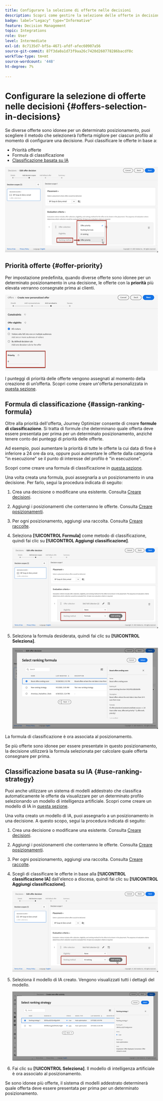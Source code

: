 ```yaml
---
title: Configurare la selezione di offerte nelle decisioni
description: Scopri come gestire la selezione delle offerte in decisioni
badge: label="Legacy" type="Informative"
feature: Decision Management
topic: Integrations
role: User
level: Intermediate
exl-id: 8c7135d7-bf5a-4671-afdf-afec60907a56
source-git-commit: 87f3da0a1d73f9aa26c7420d260778286bacdf0c
workflow-type: tm+mt
source-wordcount: '448'
ht-degree: 7%

---
```


# Configurare la selezione di offerte nelle decisioni {#offers-selection-in-decisions}

Se diverse offerte sono idonee per un determinato posizionamento, puoi scegliere il metodo che selezionerà l’offerta migliore per ciascun profilo al momento di configurare una decisione. Puoi classificare le offerte in base a:
* Priorità offerte
* Formula di classificazione
* [Classificazione basata su IA](#use-ranking-strategy)

![](../assets/offer-rank-by.png)

## Priorità offerte {#offer-priority}

Per impostazione predefinita, quando diverse offerte sono idonee per un determinato posizionamento in una decisione, le offerte con la **priorità** più elevata verranno consegnate prima ai clienti.

![](../assets/offer-priority.png)

I punteggi di priorità delle offerte vengono assegnati al momento della creazione di un’offerta. Scopri come creare un&#39;offerta personalizzata in [questa sezione](../offer-library/creating-personalized-offers.md).

## Formula di classificazione {#assign-ranking-formula}

Oltre alla priorità dell&#39;offerta, Journey Optimizer consente di creare **formule di classificazione**. Si tratta di formule che determinano quale offerta deve essere presentata per prima per un determinato posizionamento, anziché tenere conto dei punteggi di priorità delle offerte.

Ad esempio, puoi aumentare la priorità di tutte le offerte la cui data di fine è inferiore a 24 ore da ora, oppure puoi aumentare le offerte dalla categoria &quot;in esecuzione&quot; se il punto di interesse del profilo è &quot;in esecuzione&quot;.

Scopri come creare una formula di classificazione in [questa sezione](../ranking/create-ranking-formulas.md).

Una volta creata una formula, puoi assegnarla a un posizionamento in una decisione. Per farlo, segui la procedura indicata di seguito:

1. Crea una decisione o modificane una esistente. Consulta [Creare decisioni](../offer-activities/create-offer-activities.md).

1. Aggiungi i posizionamenti che conterranno le offerte. Consulta [Creare posizionamenti](../offer-library/creating-placements.md).

1. Per ogni posizionamento, aggiungi una raccolta. Consulta [Creare raccolte](../offer-library/creating-collections.md).

1. Seleziona **[!UICONTROL Formula]** come metodo di classificazione, quindi fai clic su **[!UICONTROL Aggiungi classificazione]**.

   ![](../assets/offer-activity-ranking.png)

1. Seleziona la formula desiderata, quindi fai clic su **[!UICONTROL Seleziona]**.

   ![](../assets/ranking-selection.png)

La formula di classificazione è ora associata al posizionamento.

Se più offerte sono idonee per essere presentate in questo posizionamento, la decisione utilizzerà la formula selezionata per calcolare quale offerta consegnare per prima.

## Classificazione basata su IA {#use-ranking-strategy}

<!--If you are an [Adobe Experience Platform](https://experienceleague.adobe.com/docs/experience-platform/landing/home.html){target="_blank"} user leveraging the **Offer Decisioning** application service,-->

Puoi anche utilizzare un sistema di modelli addestrato che classifica automaticamente le offerte da visualizzare per un determinato profilo selezionando un modello di intelligenza artificiale. Scopri come creare un modello di IA in [questa sezione](../ranking/create-ranking-strategies.md).

Una volta creato un modello di IA, puoi assegnarlo a un posizionamento in una decisione. A questo scopo, segui la procedura indicata di seguito:

1. Crea una decisione o modificane una esistente. Consulta [Creare decisioni](../offer-activities/create-offer-activities.md).

1. Aggiungi i posizionamenti che conterranno le offerte. Consulta [Creare posizionamenti](../offer-library/creating-placements.md).

1. Per ogni posizionamento, aggiungi una raccolta. Consulta [Creare raccolte](../offer-library/creating-collections.md).

1. Scegli di classificare le offerte in base alla **[!UICONTROL classificazione IA]** dall&#39;elenco a discesa, quindi fai clic su **[!UICONTROL Aggiungi classificazione]**.

   ![](../assets/ranking-selection-ai-ranking.png)

1. Seleziona il modello di IA creato. Vengono visualizzati tutti i dettagli del modello.

   ![](../assets/ranking-selection-ai-ranking-selected.png)

1. Fai clic su **[!UICONTROL Seleziona]**. Il modello di intelligenza artificiale è ora associato al posizionamento.

Se sono idonee più offerte, il sistema di modelli addestrato determinerà quale offerta deve essere presentata per prima per un determinato posizionamento.

